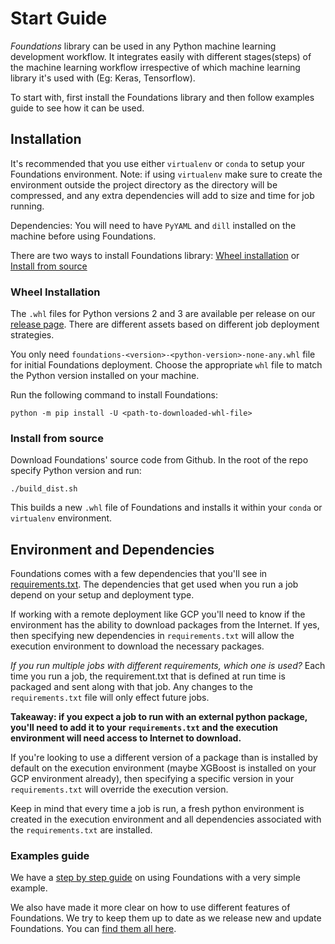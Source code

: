 # Start Guide

*Foundations* library can be used in any Python machine learning development workflow.
It integrates easily with different stages(steps) of the machine learning workflow irrespective of which machine learning library it's used with (Eg: Keras, Tensorflow).

To start with, first install the Foundations library and then follow examples guide to see how it can be used.

## Installation
It's recommended that you use either `virtualenv` or `conda` to setup your Foundations environment.
Note: if using `virtualenv` make sure to create the environment outside the project directory as the directory will be compressed, and any extra dependencies will add to size and time for job running.

Dependencies: You will need to have `PyYAML` and `dill` installed on the machine before using Foundations.

There are two ways to install Foundations library:
[Wheel installation](STARTGUIDE.md#wheel-installation) or [Install from source](STARTGUIDE.md#install-from-source)

### Wheel Installation
The `.whl` files for Python versions 2 and 3 are available per release on our [release page](https://github.com/DeepLearnI/foundations/releases).
There are different assets based on different job deployment strategies.

You only need `foundations-<version>-<python-version>-none-any.whl` file for initial Foundations deployment.
Choose the appropriate `whl` file to match the Python version installed on your machine.

Run the following command to install Foundations:
```
python -m pip install -U <path-to-downloaded-whl-file>
```

### Install from source

Download Foundations' source code from Github.
In the root of the repo specify Python version and run:
```
./build_dist.sh
```

This builds a new `.whl` file of Foundations and installs it within your `conda` or `virtualenv` environment.

## Environment and Dependencies

Foundations comes with a few dependencies that you'll see in [requirements.txt](https://github.com/DeepLearnI/foundations/blob/2018-10-19-rc/requirements.txt). The dependencies that get used when you run a job depend on your setup and deployment type.

If working with a remote deployment like GCP you'll need to know if the environment has the ability to download packages from the Internet. If yes, then specifying new dependencies in `requirements.txt` will allow the execution environment to download the necessary packages.

*If you run multiple jobs with different requirements, which one is used?*
Each time you run a job, the requirement.txt that is defined at run time is packaged and sent along with that job. Any changes to the `requirements.txt` file will only effect future jobs.

**Takeaway: if you expect a job to run with an external python package, you'll need to add it to your `requirements.txt` and the execution environment will need access to Internet to download.**

If you're looking to use a different version of a package than is installed by default on the execution environment (maybe XGBoost is installed on your GCP environment already), then specifying a specific version in your `requirements.txt` will override the execution version.

Keep in mind that every time a job is run, a fresh python environment is created in the execution environment and all dependencies associated with the `requirements.txt` are installed. 

### Examples guide
We have a [step by step guide](STEPBYSTEPGUIDE.md) on using Foundations with a very simple example.

We also have made it more clear on how to use different features of Foundations. We try to keep them up to date as we release new and update Foundations. You can [find them all here](/examples).
